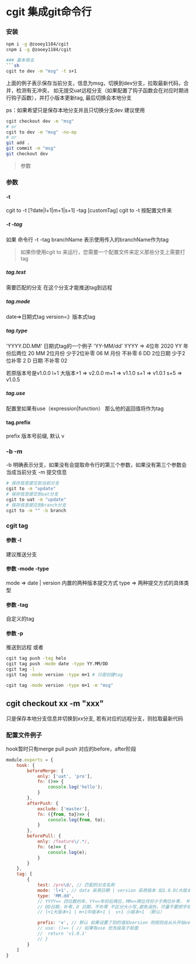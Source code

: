 # cgit 集成git命令行

### 安装
```sh
npm i -g @zooey1184/cgit
cnpm i -g @zooey1184/cgit

### 基本用法
```sh
cgit to dev -m "msg" -t s+1
```
上面的例子表示保存当前分支，信息为msg，切换到dev分支，拉取最新代码，合并，检测有无冲突，
如无提交uat远程分支（如果配置了钩子函数会在对应时期进行钩子函数），并打小版本更新tag, 最后切换会本地分支

ps：如果希望只是保存本地分支并且只切换分支dev 建议使用
```sh
cgit checkout dev -m "msg"
# or
cgit to dev -m "msg" -no-mp
# or
git add .
git commit -m "msg"
git checkout dev
```


> 参数
### 参数

#### -t
cgit to -t [?date|l+1|m+1|s+1] -tag [customTag]
cgit to -t 按配置文件来 

##### -t -tag
如果 命令行 -t -tag branchName
表示使用传入的branchName作为tag


> 如果你使用cgit to 来运行，您需要一个配置文件来定义那些分支上需要打tag
##### tag.test
需要匹配的分支   在这个分支才能推送tag到远程

##### tag.mode 
date=>日期式tag  version=》版本式tag  

##### tag.type
'YYYY.DD.MM' 日期式tag的一个例子  'YY-MM/dd'
YYYY => 4位年 2020
YY 年份后两位 20
MM 2位月份 少于2位补零  06
M 月份 不补零    6
DD 2位日期 少于2位补零  2
D 日期 不补零  02

若原版本号是v1.0.0
l+1 大版本+1   => v2.0.0
m+1 => v1.1.0
s+1 => v1.0.1
s+5 => v1.0.5

##### tag.use
配置里如果有use（expression|function）  那么他的返回值将作为tag

#### tag.prefix
prefix 版本号前缀, 默认 v


### -b -m
-b 明确表示分支，如果没有会提取命令行的第三个参数，如果没有第三个参数会当成当前分支
-m 提交信息

```sh
# 保存信息提交到当前分支
cgit to -m "update"
# 保存信息提交到uat分支
cgit to uat -m "update"
# 保存信息提交到branch分支
cgit to -m "" -b branch
```


### cgit tag
#### 参数 -l
建议推送分支

#### 参数 -mode -type
mode => date | version 内置的两种版本提交方式
type => 两种提交方式的具体类型

#### 参数 -tag
自定义的tag

#### 参数 -p
推送到远程
或者
```sh
cgit tag push -tag helo
cgit tag push -mode date -type YY.MM/DD
cgit tag -l
cgit tag -mode version -type m+1 # 只是创建tag

cgit tag -mode version -type m+1 -m "msg"
```


## cgit checkout xx -m "xxx"
只是保存本地分支信息并切换到xx分支, 若有对应的远程分支，则拉取最新代码 


### 配置文件例子
hook暂时只有merge pull push 对应的before，after阶段

```js
module.exports = {
	hook: {
		beforeMerge: {
			only: ['uat', 'pro'],
			fn: ()=> {
				console.log('hello');
			}
		},
		afterPush: {
			exclude: ['master'],
			fn: ({from, to})=> {
				console.log(from, to);
			}
		},
		beforePull: {
			only: /feature\/.*/,
			fn: (e)=> {
				console.log(e);
			}
		}
	},
	tag: [
		{
			test: /pro\d/, // 匹配的分支名称
			mode: 'l+1', // data 采用日期 | version 采用版本 如1.0.0(大版本.中版本.小版本)
			type: 'MM.dd',
			// YYYY=> 四位数的年，YY=>年份后两位，MM=>两位月份少于两位补零， M,月份不补零，
			// DD日期，补零，D 日期，不补零 不区分大小写,避免误伤，尽量不要把字母作为分隔符
			// l+1大版本+1 | m+1中版本+1 |  s+1 小版本+1 （默认）

			prefix: 'v', // 默认 如果设置了别的值如version 则规则会从头开始version1.0.0
			// use: ()=> { // 如果有use 优先级高于前面
			// 	return 'v1.0.1'
			// }
		}
	]
}
```